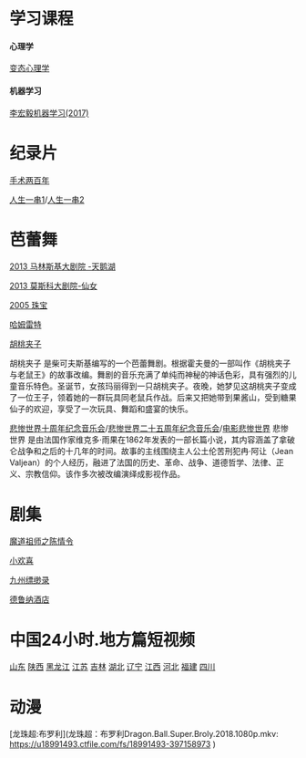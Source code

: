 
# 学习课程

#### 心理学
[变态心理学](https://pan.baidu.com/s/1-3jmrgrD9POpVXCC15UNEQ)

#### 机器学习
[李宏毅机器学习(2017)](https://pan.baidu.com/s/1rgmezyvw68i3XxNwS8gqig)


# 纪录片
[手术两百年](https://pan.baidu.com/s/1l8c2hgXPUxRoo8sFuaua_w)  

[人生一串1](https://pan.baidu.com/s/1DyfGekXg_dtM4zBVsFw0KQ)/[人生一串2](https://pan.baidu.com/s/1RX2lSG8AKsXj4oLs7rYBxQ)



# 芭蕾舞
[2013 马林斯基大剧院 -天鹅湖](https://pan.baidu.com/s/1Uh_t0Oq6S46_SOHJc8mnXg)

[2013 莫斯科大剧院-仙女](https://pan.baidu.com/s/13ROGIG0QH-6flye1hOT2qA)

[2005 珠宝](https://pan.baidu.com/s/1H02VxYUtQZHpYeMwm8L5ug)

[哈姆雷特](https://pan.baidu.com/s/1ivHpno-pkbZkwXcBJQG3iw)

[胡桃夹子](https://pan.baidu.com/s/1vW_Y6aWQRRDuvtIo3lXYCw)

胡桃夹子 是柴可夫斯基编写的一个芭蕾舞剧。根据霍夫曼的一部叫作《胡桃夹子与老鼠王》的故事改编。舞剧的音乐充满了单纯而神秘的神话色彩，具有强烈的儿童音乐特色。圣诞节，女孩玛丽得到一只胡桃夹子。夜晚，她梦见这胡桃夹子变成了一位王子，领着她的一群玩具同老鼠兵作战。后来又把她带到果酱山，受到糖果仙子的欢迎，享受了一次玩具、舞蹈和盛宴的快乐。


[悲惨世界十周年纪念音乐会](https://pan.baidu.com/s/1Jc4A_EQfbWkjScfv5mTXBg)/[悲惨世界二十五周年纪念音乐会](https://pan.baidu.com/s/1-iWdByHnpEBdU9U8Vtqk5A)/[电影悲惨世界](https://pan.baidu.com/s/1FakP8QzB9FXJjO4eea4gcA)
悲惨世界 是由法国作家维克多·雨果在1862年发表的一部长篇小说，其内容涵盖了拿破仑战争和之后的十几年的时间。故事的主线围绕主人公土伦苦刑犯冉·阿让（Jean Valjean）的个人经历，融进了法国的历史、革命、战争、道德哲学、法律、正义、宗教信仰。该作多次被改编演绎成影视作品。

# 剧集
[魔道祖师之陈情令](https://pan.baidu.com/s/1ddZ1tLjj4bnd9qAX1UqYNg)

[小欢喜](https://pan.baidu.com/s/1ZQmEzuiWg7h15Y0mPhfsGw)

[九州缥缈录](https://pan.baidu.com/s/1_vIxhLUhCI1-SVg-svYs3A)

[德鲁纳酒店](https://pan.baidu.com/s/19Y2fY5EP7q_p9F8DfObl0w)

# 中国24小时.地方篇短视频

[山东](https://pan.baidu.com/s/17HIcamsuyk-_t87xxq32Dg)  [陕西](https://pan.baidu.com/s/1yIjuwGCqv2dWk9HRHQkW-A)  [黑龙江](https://pan.baidu.com/s/1K12987K8CWT7I5sIGspb9Q)  [江苏](https://pan.baidu.com/s/1YN8bdD8uYlqOs3inCku3sQ)  [吉林](https://pan.baidu.com/s/1q-hlZSwUjX1sI6w2n7PnDA)  [湖北](https://pan.baidu.com/s/11YsOOoby_MhhGodro6PHVA)  [辽宁](https://pan.baidu.com/s/1Q1EX3RuHCHuFslO6BJ1rtg)  [江西](https://pan.baidu.com/s/1FZG4rXtqqjSnDmUHPS_g8w)  [河北](https://pan.baidu.com/s/1tRvS0zkNLhlBEkv7W3TGTA)  [福建](https://pan.baidu.com/s/16VfEHk1PjJHtak8T0yWXXg)  [四川](https://pan.baidu.com/s/1ebTzhz8Z1kaTsKeyodxmoA) 


# 动漫 
[龙珠超:布罗利](龙珠超：布罗利Dragon.Ball.Super.Broly.2018.1080p.mkv: https://u18991493.ctfile.com/fs/18991493-397158973
)

